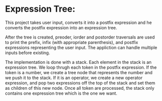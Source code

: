 <h1> Expression Tree: </h1> 
<p> This project takes user input, converts it into a postfix expression and he converts the postfix expression into an expression tree.</p>
<p> After the tree is created, preoder, iorder and postorder traversals are used to print the prefix, infix (with appropriate parenthesis),
  and postfix expressions representing the user input. The appliction can handle multiple inputs before existing.</p> 
<p> The implementation is done with a stack. Each element in the stack is an expression tree. We loop thrugh each token in the postfix expression. 
If the token is a number, we create a tree node that represents the number and we push it to the stack. If it is an operator, we create a new operator expression, 
and pop two expressions off the top of the stack and set them as children of this new node. Once all token are processed, the stack only 
contains one expression tree which is the one we want. </p> 
  
